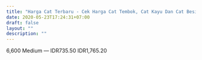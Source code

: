 ```yaml
---
title: "Harga Cat Terbaru - Cek Harga Cat Tembok, Cat Kayu Dan Cat Besi Disini"
date: 2020-05-23T17:24:31+07:00
draft: false
layout: ""
description: ""
---
```


6,600
Medium
—
IDR735.50
IDR1,765.20
